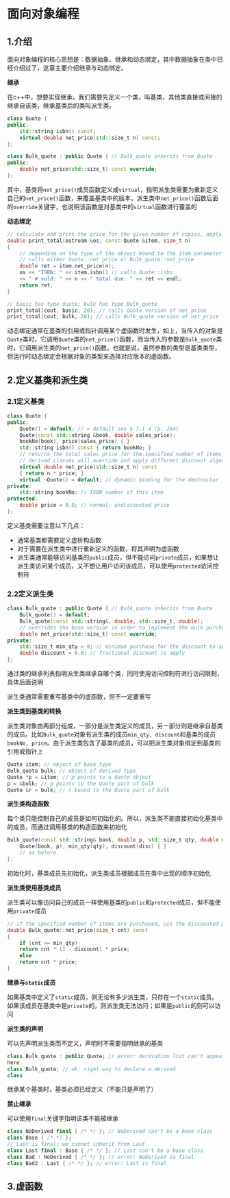 # 面向对象编程

## 1.介绍

面向对象编程的核心思想是：数据抽象、继承和动态绑定，其中数据抽象在类中已经介绍过了，这章主要介绍继承与动态绑定。

**继承**

在c++中，想要实现继承，我们需要先定义一个类，叫基类，其他类直接或间接的继承自该类，继承基类后的类叫派生类。

```c++
class Quote {
public:
    std::string isbn() const;
    virtual double net_price(std::size_t n) const;
};

class Bulk_quote : public Quote { // Bulk_quote inherits from Quote
public:
	double net_price(std::size_t) const override;
};
```

其中，基类将`net_price()`成员函数定义成`virtual`，指明派生类需要为重新定义自己的`net_price()`函数，来覆盖基类中的版本，派生类中`net_price()`函数后面的`override`关键字，也说明该函数是对基类中的`virtual`函数进行覆盖的

**动态绑定**

```c++
// calculate and print the price for the given number of copies, applying any discounts
double print_total(ostream &os, const Quote &item, size_t n)
{
    // depending on the type of the object bound to the item parameter
    // calls either Quote::net_price or Bulk_quote::net_price
    double ret = item.net_price(n);
    os << "ISBN: " << item.isbn() // calls Quote::isbn
    << " # sold: " << n << " total due: " << ret << endl;
    return ret;
}

// basic has type Quote; bulk has type Bulk_quote
print_total(cout, basic, 20); // calls Quote version of net_price
print_total(cout, bulk, 20); // calls Bulk_quote version of net_price
```

动态绑定通常在基类的引用或指针调用某个虚函数时发生，如上，当传入的对象是`Quote`类时，它调用`Quote`类的`net_price()`函数，而当传入的参数是`Bulk_quote`类时，它调用派生类的`net_price()`函数。也就是说，虽然参数的类型是基类类型，但运行时动态绑定会根据对象的类型来选择对应版本的虚函数。

## 2.定义基类和派生类

### 2.1定义基类

```c++
class Quote {
public:
    Quote() = default; // = default see § 7.1.4 (p. 264)
    Quote(const std::string &book, double sales_price):
    bookNo(book), price(sales_price) { }
    std::string isbn() const { return bookNo; }
    // returns the total sales price for the specified number of items
    // derived classes will override and apply different discount algorithms
    virtual double net_price(std::size_t n) const
    { return n * price; }
    virtual ~Quote() = default; // dynamic binding for the destructor
private:
    std::string bookNo; // ISBN number of this item
protected:
    double price = 0.0; // normal, undiscounted price
};
```

定义基类需要注意以下几点：

* 通常基类都需要定义虚析构函数
* 对于需要在派生类中进行重新定义的函数，将其声明为虚函数
* 派生类通常能够访问基类的`public`成员，但不能访问`private`成员，如果想让派生类访问某个成员，又不想让用户访问该成员，可以使用`protected`访问控制符

### 2.2定义派生类

```c++
class Bulk_quote : public Quote { // Bulk_quote inherits from Quote
    Bulk_quote() = default;
    Bulk_quote(const std::string&, double, std::size_t, double);
    // overrides the base version in order to implement the bulk purchase discount policy
    double net_price(std::size_t) const override;
private:
    std::size_t min_qty = 0; // minimum purchase for the discount to apply
    double discount = 0.0; // fractional discount to apply
};
```

通过类的继承列表指明派生类继承自哪个类，同时使用访问控制符进行访问限制，具体后面说明

派生类通常需要重写基类中的虚函数，但不一定要重写

**派生类到基类的转换**

派生类对象由两部分组成，一部分是派生类定义的成员，另一部分则是继承自基类的成员。比如`Bulk_quote`对象有派生类的成员`min_qty, discount`和基类的成员`bookNo, price`。由于派生类包含了基类的成员，可以把派生类对象绑定到基类的引用或指针上

```c++
Quote item; // object of base type
Bulk_quote bulk; // object of derived type
Quote *p = &item; // p points to a Quote object
p = &bulk; // p points to the Quote part of bulk
Quote &r = bulk; // r bound to the Quote part of bulk
```

**派生类构造函数**

每个类只能控制自己的成员是如何初始化的。所以，派生类不能直接初始化基类中的成员，而通过调用基类的构造函数来初始化

```c++
Bulk_quote(const std::string& book, double p, std::size_t qty, double disc) :
    Quote(book, p), min_qty(qty), discount(disc) { }
    // as before
};
```

初始化时，基类成员先初始化，派生类成员根据成员在类中出现的顺序初始化

**派生类使用基类成员**

派生类可以像访问自己的成员一样使用基类的`public`和`protected`成员，但不能使用`private`成员

```c++
// if the specified number of items are purchased, use the discounted price
double Bulk_quote::net_price(size_t cnt) const
{
    if (cnt >= min_qty)
    return cnt * (1 - discount) * price;
    else
    return cnt * price;
}
```

**继承与`static`成员**

如果基类中定义了`static`成员，则无论有多少派生类，只存在一个`static`成员。如果该成员在基类中是`private`的，则派生类无法访问；如果是`public`的则可以访问

**派生类的声明**

可以先声明派生类而不定义，声明时不需要指明继承的基类

```c++
class Bulk_quote : public Quote; // error: derivation list can't appear
here
class Bulk_quote; // ok: right way to declare a derived
class
```

继承某个基类时，基类必须已经定义（不能只是声明了）

**禁止继承**

可以使用`final`关键字指明该类不能被继承

```c++
class NoDerived final { /* */ }; // NoDerived can't be a base class
class Base { /* */ };
// Last is final; we cannot inherit from Last
class Last final : Base { /* */ }; // Last can't be a base class
class Bad : NoDerived { /* */ }; // error: NoDerived is final
class Bad2 : Last { /* */ }; // error: Last is final
```

## 3.虚函数

